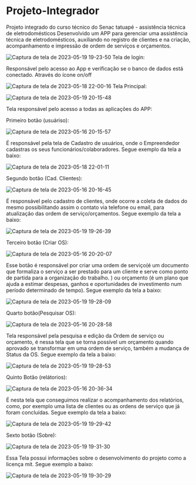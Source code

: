 # Projeto-Integrador
Projeto integrado do curso técnico do Senac tatuapé - assistência técnica de eletrodomésticos Desenvolvido um APP para gerenciar uma assistência técnica de eletrodomésticos, auxiliando no registro de clientes e na criação, acompanhamento e impressão de ordem de serviços e orçamentos.

![Captura de tela de 2023-05-19 19-23-50](https://github.com/felipeparisi/Projeto-Integrador/assets/93685167/9cf4a984-2949-4611-ac0d-d1656f0cf31a) Tela de login:


Responsável pelo acesso ao App e verificação se o banco de dados está conectado. Através do ícone on/off

![Captura de tela de 2023-05-18 22-00-16](https://github.com/felipeparisi/Projeto-Integrador/assets/93685167/ae473a08-8d9d-434f-bcb4-dd1665f53713) Tela Principal:

![Captura de tela de 2023-05-19 20-15-48](https://github.com/felipeparisi/Projeto-Integrador/assets/93685167/d88827e2-b8d5-47ae-a5af-934f0622802d)

Tela responsável pelo acesso a todas as aplicações do APP:


Primeiro botão (usuáriso): 

![Captura de tela de 2023-05-16 20-15-57](https://github.com/felipeparisi/Projeto-Integrador/assets/93685167/47ac2ff4-23bc-43b9-a26f-0e66d6c5f07d)

É responsável pela tela de Cadastro de usuários, onde o Empreendedor cadastras os seus funcionários/colaboradores. Segue exemplo da tela a baixo:


![Captura de tela de 2023-05-18 22-01-11](https://github.com/felipeparisi/Projeto-Integrador/assets/93685167/66068582-0a46-42f6-bc4d-85c272809a4a)

Segundo botão (Cad. Clientes): 

![Captura de tela de 2023-05-16 20-16-45](https://github.com/felipeparisi/Projeto-Integrador/assets/93685167/dbeadd45-23f8-4a72-8eb6-5716f18e0548)

É responsável pelo cadastro de clientes, onde ocorre a coleta de dados do mesmo possibilitando assim o contato via telefone ou email, para atualização das ordem de serviço/orçamentos. Segue exemplo da tela a baixo:

![Captura de tela de 2023-05-19 19-26-39](https://github.com/felipeparisi/Projeto-Integrador/assets/93685167/5ce4d6ed-7da3-4cfe-a478-e1f5d776f1c7)


Terceiro botão (Criar OS):

![Captura de tela de 2023-05-16 20-20-07](https://github.com/felipeparisi/Projeto-Integrador/assets/93685167/469f6849-9cec-450a-ac1e-47de854ad4d1)


Esse botão é responsável por criar uma ordem de serviço(é um documento que formaliza o serviço a ser prestado para um cliente e serve como ponto de partida para a organização do trabalho. ) ou orçamento (é um plano que ajuda a estimar despesas, ganhos e oportunidades de investimento num período determinado de tempo). Segue exemplo da tela a baixo:


![Captura de tela de 2023-05-19 19-28-09](https://github.com/felipeparisi/Projeto-Integrador/assets/93685167/1a73f00b-e61c-4030-8e9b-41815cc3e0f6)

Quarto botão(Pesquisar OS):

![Captura de tela de 2023-05-16 20-28-58](https://github.com/felipeparisi/Projeto-Integrador/assets/93685167/77dc8d93-0f0e-4ab8-97b3-83281cc44cd4)

Tela responsável pela pesquisa e edição da Ordem de serviço ou orçamento, é nessa tela que se torna possível um orçamento quando aprovado se transformar em uma ordem de serviço, também a mudança de Status da OS. Segue exemplo da tela a baixo:

![Captura de tela de 2023-05-19 19-28-53](https://github.com/felipeparisi/Projeto-Integrador/assets/93685167/1d6e696a-a64c-4668-8a46-69857e031688)


Quinto Botão (relátorios):

![Captura de tela de 2023-05-16 20-36-34](https://github.com/felipeparisi/Projeto-Integrador/assets/93685167/5a475068-c113-41df-bb79-5d71fdd34fdb)

É nesta tela que conseguimos realizar o acompanhamento dos relatórios, como, por exemplo uma lista de clientes ou as ordens de serviço que já foram concluídas. Segue exemplo da tela a baixo:

![Captura de tela de 2023-05-19 19-29-42](https://github.com/felipeparisi/Projeto-Integrador/assets/93685167/e571379b-f687-4a2e-b18d-96bd9ac4e9d1)

Sexto botão (Sobre):

![Captura de tela de 2023-05-19 19-31-30](https://github.com/felipeparisi/Projeto-Integrador/assets/93685167/c562ebb6-d74f-4286-afef-469ad33a8ca4)

Essa Tela possui informações sobre o desenvolvimento do projeto como a licença mit. Segue exemplo a baixo:

![Captura de tela de 2023-05-19 19-30-29](https://github.com/felipeparisi/Projeto-Integrador/assets/93685167/8035a7d9-40bc-4448-b072-832dbdc8d9e6)


